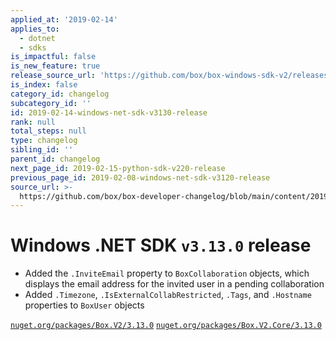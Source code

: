 ```yaml
---
applied_at: '2019-02-14'
applies_to:
  - dotnet
  - sdks
is_impactful: false
is_new_feature: true
release_source_url: 'https://github.com/box/box-windows-sdk-v2/releases/tag/v3.13.0'
is_index: false
category_id: changelog
subcategory_id: ''
id: 2019-02-14-windows-net-sdk-v3130-release
rank: null
total_steps: null
type: changelog
sibling_id: ''
parent_id: changelog
next_page_id: 2019-02-15-python-sdk-v220-release
previous_page_id: 2019-02-08-windows-net-sdk-v3120-release
source_url: >-
  https://github.com/box/box-developer-changelog/blob/main/content/2019/02-14-windows-net-sdk-v3130-release.md
---
```

# Windows .NET SDK `v3.13.0` release

- Added the `.InviteEmail` property to `BoxCollaboration` objects, which displays the email address for the invited
user in a pending collaboration
- Added `.Timezone`, `.IsExternalCollabRestricted`, `.Tags`, and `.Hostname` properties to `BoxUser` objects

[`nuget.org/packages/Box.V2/3.13.0`](https://www.nuget.org/packages/Box.V2/3.13.0)
[`nuget.org/packages/Box.V2.Core/3.13.0`](https://www.nuget.org/packages/Box.V2.Core/3.13.0)